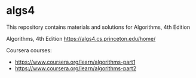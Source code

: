 # algs4

This repository contains materials and solutions for Algorithms, 4th Edition

Algorithms, 4th Edition https://algs4.cs.princeton.edu/home/ 

Coursera courses:
- https://www.coursera.org/learn/algorithms-part1
- https://www.coursera.org/learn/algorithms-part2
